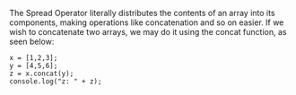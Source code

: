 The Spread Operator literally distributes the contents of an array into its components, making operations like concatenation and so on easier. If we wish to concatenate two arrays, we may do it using the concat function, as seen below: 

```
x = [1,2,3];
y = [4,5,6];
z = x.concat(y);
console.log("z: " + z);

```
